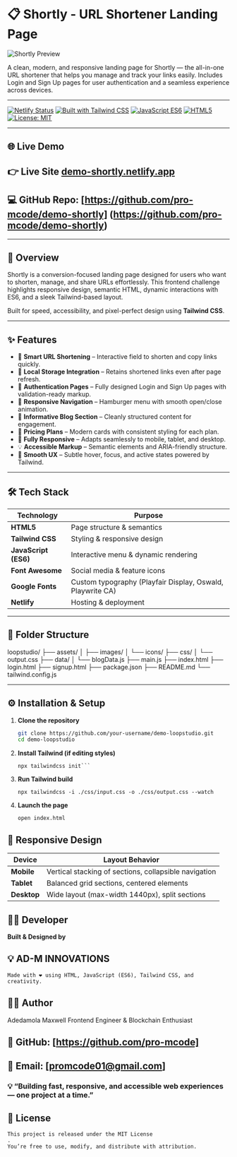 # 📋 Shortly - URL Shortener Landing Page

![Shortly Preview](./assets/images/preview.png)

A clean, modern, and responsive landing page for Shortly — the all-in-one URL shortener that helps you manage and track your links easily.
Includes Login and Sign Up pages for user authentication and a seamless experience across devices.

---

[![Netlify Status](https://api.netlify.com/api/v1/badges/your-badge-id/deploy-status)](https://demo-Loopstudio.netlify.app)
[![Built with Tailwind CSS](https://img.shields.io/badge/Built%20with-TailwindCSS-38B2AC?logo=tailwindcss&logoColor=white)](https://tailwindcss.com/)
[![JavaScript ES6](https://img.shields.io/badge/JavaScript-ES6-F7DF1E?logo=javascript&logoColor=black)](https://developer.mozilla.org/en-US/docs/Web/JavaScript)
[![HTML5](https://img.shields.io/badge/HTML5-E34F26?logo=html5&logoColor=white)](https://developer.mozilla.org/en-US/docs/Web/HTML)
[![License: MIT](https://img.shields.io/badge/License-MIT-blue.svg)](LICENSE)

---

## 🌐 Live Demo

## 👉 Live Site **[demo-shortly.netlify.app](https://demo-shortly.netlify.app)**

## 💻 GitHub Repo: [https://github.com/pro-mcode/demo-shortly] (https://github.com/pro-mcode/demo-shortly)

---

## 🧠 Overview

Shortly is a conversion-focused landing page designed for users who want to shorten, manage, and share URLs effortlessly.
This frontend challenge highlights responsive design, semantic HTML, dynamic interactions with ES6, and a sleek Tailwind-based layout.

Built for speed, accessibility, and pixel-perfect design using **Tailwind CSS**.

---

## ✨ Features

- 🔗 **Smart URL Shortening** – Interactive field to shorten and copy links quickly.
- 🧠 **Local Storage Integration** – Retains shortened links even after page refresh.
- 🔐 **Authentication Pages** – Fully designed Login and Sign Up pages with validation-ready markup.
- 💾 **Responsive Navigation** – Hamburger menu with smooth open/close animation.
- 📰 **Informative Blog Section** – Cleanly structured content for engagement.
- 💸 **Pricing Plans** – Modern cards with consistent styling for each plan.
- 📱 **Fully Responsive** – Adapts seamlessly to mobile, tablet, and desktop.
- 💡 **Accessible Markup** – Semantic elements and ARIA-friendly structure.
- 🎨 **Smooth UX** – Subtle hover, focus, and active states powered by Tailwind.

---

## 🛠️ Tech Stack

| Technology           | Purpose                                                    |
| -------------------- | ---------------------------------------------------------- |
| **HTML5**            | Page structure & semantics                                 |
| **Tailwind CSS**     | Styling & responsive design                                |
| **JavaScript (ES6)** | Interactive menu & dynamic rendering                       |
| **Font Awesome**     | Social media & feature icons                               |
| **Google Fonts**     | Custom typography (Playfair Display, Oswald, Playwrite CA) |
| **Netlify**          | Hosting & deployment                                       |

---

## 📁 Folder Structure

loopstudio/
├── assets/
│ ├── images/
│ └── icons/
├── css/
│ └── output.css
├── data/
│ └── blogData.js
├── main.js
├── index.html
├── login.html
├── signup.html
├── package.json
├── README.md
└── tailwind.config.js

---

## ⚙️ Installation & Setup

1. **Clone the repository**
   ```bash
   git clone https://github.com/your-username/demo-loopstudio.git
   cd demo-loopstudio
   ```
2. **Install Tailwind (if editing styles)**

   ````npm install -D tailwindcss
   npx tailwindcss init```

   ````

3. **Run Tailwind build**

   `npx tailwindcss -i ./css/input.css -o ./css/output.css --watch`

4. **Launch the page**

   `open index.html`

## 📱 Responsive Design

| Device      | Layout Behavior                                       |
| ----------- | ----------------------------------------------------- |
| **Mobile**  | Vertical stacking of sections, collapsible navigation |
| **Tablet**  | Balanced grid sections, centered elements             |
| **Desktop** | Wide layout (max-width 1440px), split sections        |

## 👨‍💻 Developer

**Built & Designed by**

## 💡 AD-M INNOVATIONS

    Made with ❤️ using HTML, JavaScript (ES6), Tailwind CSS, and creativity.

## 🧑‍💻 Author

Adedamola Maxwell
Frontend Engineer & Blockchain Enthusiast

## 💼 GitHub: [https://github.com/pro-mcode]

## 📧 Email: [promcode01@gmail.com]

### 💡 “Building fast, responsive, and accessible web experiences — one project at a time.”

## 📜 License

    This project is released under the MIT License
    .
    You’re free to use, modify, and distribute with attribution.
